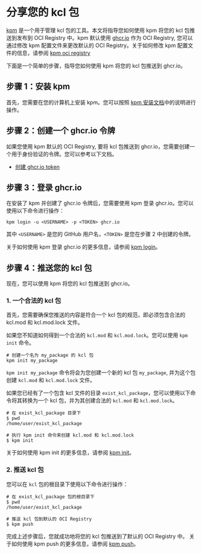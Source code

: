 # 分享您的 kcl 包

[kpm](https://github.com/KusionStack/kpm) 是一个用于管理 kcl 包的工具。本文将指导您如何使用 kpm 将您的 kcl 包推送到发布到 OCI Registry 中。kpm 默认使用 [ghcr.io](https://ghcr.io) 作为 OCI Registry, 您可以通过修改 kpm 配置文件来更改默认的 OCI Registry。关于如何修改 kpm 配置文件的信息，请参阅 [kpm oci registry](https://github.com/kcl-lang/kpm/blob/main/docs/kpm_oci-zh.md#kpm-registry)

下面是一个简单的步骤，指导您如何使用 kpm 将您的 kcl 包推送到 ghcr.io。

## 步骤 1：安装 kpm

首先，您需要在您的计算机上安装 kpm。您可以按照 [kpm 安装文档](https://kcl-lang.io/docs/user_docs/guides/package-management/installation)中的说明进行操作。

## 步骤 2：创建一个 ghcr.io 令牌

如果您使用 kpm 默认的 OCI Registry, 要将 kcl 包推送到 ghcr.io，您需要创建一个用于身份验证的令牌。您可以参考以下文档。

- [创建 ghcr.io token](https://docs.github.com/zh/authentication/keeping-your-account-and-data-secure/managing-your-personal-access-tokens#creating-a-personal-access-token-classic)

## 步骤 3：登录 ghcr.io

在安装了 kpm 并创建了 ghcr.io 令牌后，您需要使用 kpm 登录 ghcr.io。您可以使用以下命令进行操作：

```shell
kpm login -u <USERNAME> -p <TOKEN> ghcr.io
```

其中 `<USERNAME>` 是您的 GitHub 用户名，`<TOKEN>` 是您在步骤 2 中创建的令牌。

关于如何使用 kpm 登录 ghcr.io 的更多信息，请参阅 [kpm login](https://kcl-lang.io/zh-CN/docs/reference/package-management/command-reference/login)。

## 步骤 4：推送您的 kcl 包

现在，您可以使用 kpm 将您的 kcl 包推送到 ghcr.io。

### 1. 一个合法的 kcl 包

首先，您需要确保您推送的内容是符合一个 kcl 包的规范，即必须包含合法的 kcl.mod 和 kcl.mod.lock 文件。

如果您不知道如何得到一个合法的 `kcl.mod` 和 `kcl.mod.lock`。您可以使用 `kpm init` 命令。

```shell
# 创建一个名为 my_package 的 kcl 包
kpm init my_package
```

`kpm init my_package` 命令将会为您创建一个新的 kcl 包 `my_package`, 并为这个包创建 `kcl.mod` 和 `kcl.mod.lock` 文件。

如果您已经有了一个包含 kcl 文件的目录 `exist_kcl_package`，您可以使用以下命令将其转换为一个 kcl 包，并为其创建合法的 `kcl.mod` 和 `kcl.mod.lock`。

```shell
# 在 exist_kcl_package 目录下
$ pwd 
/home/user/exist_kcl_package

# 执行 kpm init 命令来创建 kcl.mod 和 kcl.mod.lock
$ kpm init 
```

关于如何使用 kpm init 的更多信息，请参阅 [kpm init](https://kcl-lang.io/zh-CN/docs/reference/package-management/command-reference/init)。

### 2. 推送 kcl 包

您可以在 `kcl` 包的根目录下使用以下命令进行操作：

```shell
# 在 exist_kcl_package 包的根目录下
$ pwd 
/home/user/exist_kcl_package

# 推送 kcl 包到默认的 OCI Registry
$ kpm push
```

完成上述步骤后，您就成功地将您的 kcl 包推送到了默认的 OCI Registry 中。
关于如何使用 kpm push 的更多信息，请参阅 [kpm push](https://kcl-lang.io/zh-CN/docs/reference/package-management/command-reference/push)。
